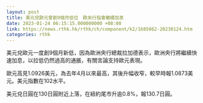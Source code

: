 ```yaml
---
layout: post
title: 美元兌歐元曾創9個月低位　歐央行指會繼續加息
date: 2023-01-24 06:15:15.000000000 +08:00
link: https://news.rthk.hk/rthk/ch/component/k2/1685062-20230124.htm
categories: rthk
---
```


美元兌歐元一度創9個月新低，因為歐洲央行總裁拉加德表示，歐洲央行將繼續快速加息，以拉低仍然過高的通脹，有關言論支持歐元表現。

歐元高見1.0926美元，為去年4月以來最高，其後升幅收窄，較早時報1.0873美元。美元指數在102水平。

美元兌日圓在130日圓附近上落，在紐約尾市升逾0.8%，報130.7日圓。
